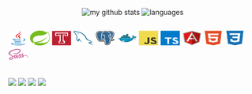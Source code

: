 <!-- status codes -->
<a align="center">
    <p align="center">
    <img src="https://github-readme-stats.vercel.app/api?username=juvsnicacio&show_icons=true&theme=tokyonight" alt="my github stats" width="420"/>&nbsp;<img src="https://github-readme-stats.vercel.app/api/top-langs/?username=juvsnicacio&layout=compact&theme=tokyonight" alt="languages" height="165">
    </p>
</a>

<!--
<p align="center">
<a href="">
<img src="https://github-readme-streak-stats.herokuapp.com/?user=juvsnicacio&theme=react&hide_border=true"/>
</a>
</p>
-->

##

<p align="left">
<img src="https://raw.githubusercontent.com/devicons/devicon/master/icons/java/java-original.svg" width="40px" height="30px"/>
<img src="https://raw.githubusercontent.com/devicons/devicon/master/icons/spring/spring-original.svg" width="40px" height="30px"/>    
<img src="https://raw.githubusercontent.com/devicons/devicon/master/icons/travis/travis-plain.svg" width="40px" height="30px"/>
<img src="https://raw.githubusercontent.com/devicons/devicon/master/icons/mysql/mysql-original.svg" width="40px" height="30px"/>
<img src="https://raw.githubusercontent.com/devicons/devicon/master/icons/postgresql/postgresql-original.svg" width="40px" height="30px"/>
<img src="https://raw.githubusercontent.com/devicons/devicon/master/icons/docker/docker-original.svg" width="40px" height="30px"/>
<img src="https://raw.githubusercontent.com/devicons/devicon/master/icons/javascript/javascript-original.svg" width="40px" height="30px"/>
<img src="https://raw.githubusercontent.com/devicons/devicon/master/icons/typescript/typescript-original.svg" width="40px" height="30px"/>
<img src="https://raw.githubusercontent.com/devicons/devicon/master/icons/angularjs/angularjs-original.svg" width="40px" height="30px"/>
<img src="https://raw.githubusercontent.com/devicons/devicon/master/icons/html5/html5-plain.svg" width="40px" height="30px"/>
<img src="https://raw.githubusercontent.com/devicons/devicon/master/icons/css3/css3-plain.svg" width="40px" height="30px"/>
<img src="https://raw.githubusercontent.com/devicons/devicon/master/icons/sass/sass-original.svg" width="40px" height="30px"/>

</p>

## 
<div> 
    <a href="https://www.linkedin.com/in/juvanderson-nicacio" target="_blank"><img src="https://img.shields.io/badge/-LinkedIn-%230077B5?style=for-the-badge&logo=linkedin&logoColor=white" target="_blank"></a> 
  <a href="https://instagram.com/juvsnicacio" target="_blank"><img src="https://img.shields.io/badge/-Instagram-%23E4405F?style=for-the-badge&logo=instagram&logoColor=white" target="_blank"></a>
 	<a href="https://www.twitch.tv/nicacio_" target="_blank"><img src="https://img.shields.io/badge/Twitch-9146FF?style=for-the-badge&logo=twitch&logoColor=white" target="_blank"></a> 
  <a href = "mailto:juvandersonns@gmail.com"><img src="https://img.shields.io/badge/-Gmail-%23333?style=for-the-badge&logo=gmail&logoColor=white" target="_blank"></a>
  
 
</div>
